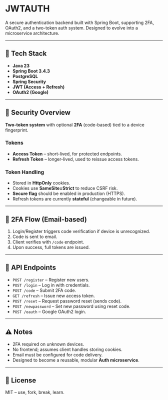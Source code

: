 # JWTAUTH

A secure authentication backend built with Spring Boot, supporting 2FA, OAuth2, and a two-token auth system. Designed to evolve into a microservice architecture.

---

## 🔧 Tech Stack

- **Java 23**
- **Spring Boot 3.4.3**
- **PostgreSQL**
- **Spring Security**
- **JWT (Access + Refresh)**
- **OAuth2 (Google)**

---

## 🔐 Security Overview

**Two-token system** with optional **2FA** (code-based) tied to a device fingerprint.

### Tokens

- **Access Token** – short-lived, for protected endpoints.
- **Refresh Token** – longer-lived, used to reissue access tokens.

### Token Handling

- Stored in **HttpOnly** cookies.
- Cookies use **SameSite=Strict** to reduce CSRF risk.
- **Secure flag** should be enabled in production (HTTPS).
- Refresh tokens are currently **stateful** (changeable in future).

---

## 🔁 2FA Flow (Email-based)

1. Login/Register triggers code verification if device is unrecognized.
2. Code is sent to email.
3. Client verifies with `/code` endpoint.
4. Upon success, full tokens are issued.

---

## 📡 API Endpoints

- `POST /register` – Register new users.
- `POST /login` – Log in with credentials.
- `POST /code` – Submit 2FA code.
- `GET /refresh` – Issue new access token.
- `POST /reset` – Request password reset (sends code).
- `POST /newpassword` – Set new password using reset code.
- `POST /oauth` – Google OAuth2 login.

---

## ⚠️ Notes

- 2FA required on unknown devices.
- No frontend; assumes client handles storing cookies.
- Email must be configured for code delivery.
- Designed to become a reusable, modular **Auth microservice**.

---

## 🪪 License

MIT – use, fork, break, learn.
